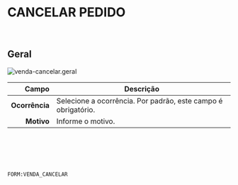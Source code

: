 # CANCELAR PEDIDO
<br>

## Geral
![venda-cancelar.geral](https://raw.githubusercontent.com/netforcews/docs-siscom/master/geral/imagens/venda-cancelar.geral.png)

Campo | Descrição
--:|---
**Ocorrência** | Selecione a ocorrência. Por padrão, este campo é obrigatório.
**Motivo** | Informe o motivo.
<br>
<br>
<br>
<br>

```FORM:VENDA_CANCELAR```
